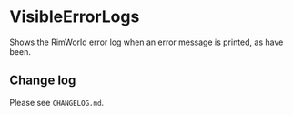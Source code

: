 # VisibleErrorLogs
Shows the RimWorld error log when an error message is printed, as have been.

## Change log
Please see `CHANGELOG.md`.
